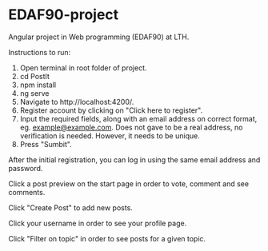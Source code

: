 # EDAF90-project

Angular project in Web programming (EDAF90) at LTH.

Instructions to run:

1. Open terminal in root folder of project. 
2. cd PostIt
3. npm install
4. ng serve
5. Navigate to http://localhost:4200/.
6. Register account by clicking on "Click here to register". 
7. Input the required fields, along with an email address on correct format, eg. example@example.com. Does not gave to be a real address, no verification is needed. However, it needs to be unique. 
8. Press "Sumbit".

After the initial registration, you can log in using the same email address and password. 

Click a post preview on the start page in order to vote, comment and see comments. 

Click "Create Post" to add new posts. 

Click your username in order to see your profile page. 

Click "Filter on topic" in order to see posts for a given topic. 
